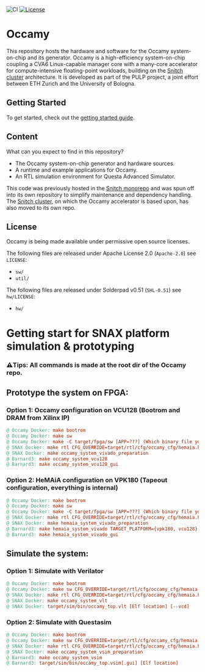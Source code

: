 ![CI](https://github.com/pulp-platform/occamy/actions/workflows/ci.yml/badge.svg)
[![License](https://img.shields.io/badge/License-Apache%202.0-blue.svg)](https://opensource.org/licenses/Apache-2.0)

# Occamy

This repository hosts the hardware and software for the Occamy system-on-chip and its generator. Occamy is a high-efficiency system-on-chip coupling a CVA6 Linux-capable manager core with a many-core accelerator for compute-intensive floating-point workloads, building on the [Snitch cluster](https://github.com/pulp-platform/occamy) architecture. It is developed as part of the PULP project, a joint effort between ETH Zurich and the University of Bologna.

## Getting Started

To get started, check out the [getting started guide](https://pulp-platform.github.io/occamy/ug/getting_started.html).

## Content

What can you expect to find in this repository?

- The Occamy system-on-chip generator and hardware sources.
- A runtime and example applications for Occamy.
- An RTL simulation environment for Questa Advanced Simulator.

This code was previously hosted in the [Snitch monorepo](https://github.com/pulp-platform/snitch) and was spun off into its own repository to simplify maintenance and dependency handling. The [Snitch cluster](https://github.com/pulp-platform/occamy), on which the Occamy accelerator is based upon, has also moved to its own repo.

## License

Occamy is being made available under permissive open source licenses.

The following files are released under Apache License 2.0 (`Apache-2.0`) see `LICENSE`:

- `sw/`
- `util/`

The following files are released under Solderpad v0.51 (`SHL-0.51`) see `hw/LICENSE`:

- `hw/`

# Getting start for SNAX platform simulation & prototyping

### **⚠️Tips**: All commands is made at the root dir of the Occamy repo. 

## Prototype the system on FPGA:
### Option 1: Occamy configuration on VCU128 (Bootrom and DRAM from Xilinx IP)

```makefile
@ Occamy Docker: make bootrom
@ Occamy Docker: make sw
@ Occamy Docker: make -C target/fpga/sw [APP=???] (Which binary file you want to use)
@ SNAX Docker: make rtl CFG_OVERRIDE=target/rtl/cfg/occamy_cfg/hemaia.hjson (Can be modified to other configurations)
@ SNAX Docker: make occamy_system_vivado_preparation
@ Barnard3: make occamy_system_vcu128
@ Barnard3: make occamy_system_vcu128_gui
```

### Option 2: HeMAiA configuration on VPK180 (Tapeout configuration, everything is internal)

```makefile
@ Occamy Docker: make bootrom
@ Occamy Docker: make sw
@ Occamy Docker: make -C target/fpga/sw [APP=???] (Which binary file you want to use)
@ SNAX Docker: make rtl CFG_OVERRIDE=target/rtl/cfg/occamy_cfg/hemaia.hjson (Can be modified to other configurations)
@ SNAX Docker: make hemaia_system_vivado_preparation
@ Barnard3: make hemaia_system_vivado TARGET_PLATFORM={vpk180, vcu128}
@ Barnard3: make hemaia_system_vivado_gui
```

## Simulate the system: 
### Option 1: Simulate with Verilator

```makefile
@ Occamy Docker: make bootrom
@ Occamy Docker: make sw CFG_OVERRIDE=target/rtl/cfg/occamy_cfg/hemaia.hjson (Can be modified to other configurations)
@ SNAX Docker: make rtl CFG_OVERRIDE=target/rtl/cfg/occamy_cfg/hemaia.hjson (Can be modified to other configurations)
@ SNAX Docker: make occamy_system_vlt
@ SNAX Docker: target/sim/bin/occamy_top.vlt [Elf location] [--vcd]
```

### Option 2: Simulate with Questasim

```makefile
@ Occamy Docker: make bootrom
@ Occamy Docker: make sw CFG_OVERRIDE=target/rtl/cfg/occamy_cfg/hemaia.hjson (Can be modified to other configurations)
@ SNAX Docker: make rtl CFG_OVERRIDE=target/rtl/cfg/occamy_cfg/hemaia.hjson (Can be modified to other configurations)
@ SNAX Docker: make occamy_system_vsim_preparation
@ Barnard3: make occamy_system_vsim
@ Barnard3: target/sim/bin/occamy_top.vsim[.gui] [Elf location]
```
